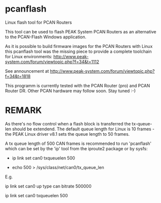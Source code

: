 # pcanflash
Linux flash tool for PCAN Routers

This tool can be used to flash PEAK System PCAN Routers as an alternative to the PCAN-Flash Windows application.

As it is possible to build firmware images for the PCAN Routers with Linux this pcanflash tool was the missing piece to provide a complete toolchain for Linux environments:
http://www.peak-system.com/forum/viewtopic.php?f=34&t=1112

See announcement at http://www.peak-system.com/forum/viewtopic.php?f=34&t=1818

This programm is currently tested with the PCAN Router (pro) and PCAN Router DR. Other PCAN hardware may follow soon. Stay tuned :-)

# REMARK

As there's no flow control when a flash block is transferred the tx-queue-len should be extendend. The default queue length for Linux is 10 frames - the PEAK Linux driver v8.1 sets the queue length to 50 frames.

A tx queue length of 500 CAN frames is recommended to run 'pcanflash' which can be set by the 'ip' tool from the iproute2 package or by sysfs:

- ip link set can0 txqueuelen 500

- echo 500 > /sys/class/net/can0/tx_queue_len

E.g.

ip link set can0 up type can bitrate 500000

ip link set can0 txqueuelen 500
